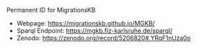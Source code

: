 Permanent ID for MigrationsKB
* Webpage: https://migrationskb.github.io/MGKB/
* Sparql Endpoint: https://mgkb.fiz-karlsruhe.de/sparql/
* Zenodo: https://zenodo.org/record/5206820#.YRqF1nUza0o
